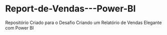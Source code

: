 # Report-de-Vendas---Power-BI
Repositório Criado para o Desafio Criando um Relatório de Vendas Elegante com Power BI

